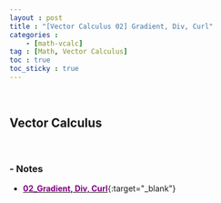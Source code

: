 ```yaml
---
layout : post
title : "[Vector Calculus 02] Gradient, Div, Curl"
categories : 
    - [math-vcalc]
tag : [Math, Vector Calculus]
toc : true
toc_sticky : true
---
```

<br/>

## Vector Calculus 
<br/>

### - Notes

- [<span style="color:purple">**02_Gradient, Div, Curl**</span>](https://drive.google.com/file/d/1P8pZq0V_slSjyNXhoA68LzUymQuSztch/view?usp=share_link){:target="_blank"}



